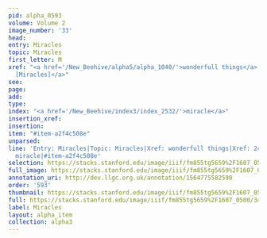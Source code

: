 ```yaml
---
pid: alpha_0593
volume: Volume 2
image_number: '33'
head: 
entry: Miracles
topic: Miracles
first_letter: M
xref: "<a href='/New_Beehive/alpha5/alpha_1040/'>wonderfull things</a>|<a href='/New_Beehive/toc/toc2_083/'>243
  [Miracles]</a>"
see: 
page: 
add: 
type: 
index: "<a href='/New_Beehive/index3/index_2532/'>miracle</a>"
insertion_xref: 
insertion: 
item: "#item-a2f4c508e"
unparsed: 
line: 'Entry: Miracles|Topic: Miracles|Xref: wonderfull things|Xref: 243 [Miracles]|Index:
  miracle|#item-a2f4c508e'
selection: https://stacks.stanford.edu/image/iiif/fm855tg5659%2F1607_0500/346,1115,3056,466/full/0/default.jpg
full_image: https://stacks.stanford.edu/image/iiif/fm855tg5659%2F1607_0500/full/full/0/default.jpg
annotation_uri: http://dev.llgc.org.uk/annotation/1564775582598
order: '593'
thumbnail: https://stacks.stanford.edu/image/iiif/fm855tg5659%2F1607_0500/346,1115,600,180/250,/0/default.jpg
full: https://stacks.stanford.edu/image/iiif/fm855tg5659%2F1607_0500/346,1115,3056,466/full/0/default.jpg
label: Miracles
layout: alpha_item
collection: alpha3
---
```

